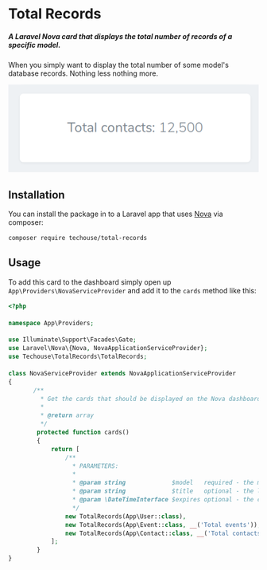 # Total Records

##### A Laravel Nova card that displays the total number of records of a specific model.

When you simply want to display the total number of some model's database records. Nothing less nothing more.

![Total Records](./screenshot.png)


## Installation

You can install the package in to a Laravel app that uses [Nova](https://nova.laravel.com) via composer:

```bash
composer require techouse/total-records
```

## Usage

To add this card to the dashboard simply open up `App\Providers\NovaServiceProvider` and add it to the `cards` method like this:

```php
<?php

namespace App\Providers;

use Illuminate\Support\Facades\Gate;
use Laravel\Nova\{Nova, NovaApplicationServiceProvider};
use Techouse\TotalRecords\TotalRecords;

class NovaServiceProvider extends NovaApplicationServiceProvider
{
       /**
         * Get the cards that should be displayed on the Nova dashboard.
         *
         * @return array
         */
        protected function cards()
        {
            return [
                /**
                  * PARAMETERS:
                  * 
                  * @param string             $model   required - the model you want to get the total count of
                  * @param string             $title   optional - the label you want to display in the Nova Card before the model count
                  * @param \DateTimeInterface $expires optional - the cache expiry time
                  */
                new TotalRecords(App\User::class),                                            // minimum required parameters
                new TotalRecords(App\Event::class, __('Total events')),                       // with custom label
                new TotalRecords(App\Contact::class, __('Total contacts'), now()->addHour()), // cached for 1 hour
            ];
        }
}
```